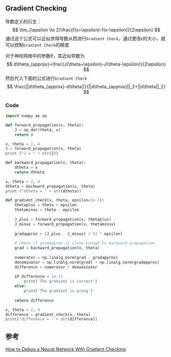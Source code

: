 ## Gradient Checking

导数定义的衍生：
$$
\lim_{\epsilon \to 2}\frac{f(x+\epsilon)-f(x-\epsilon)}{2\epsilon}
$$
通过这个公式可以近似求得导数从而进行`Gradient Check`，通过更改$\epsilon$的大小，就可以控制`Gradient Check`的精度

对于神经网络中的参数$\theta$，其近似导数为
$$
d\theta_{apprpx}=\frac{J(\theta+\epsilon)-J(\theta-\epsilon)}{2\epsilon}
$$
然后代入下面的公式进行`Gradient Check`
$$
\frac{||d\theta_{approx}-d\theta||}{||d\theta_{approx}||_2+||d\theta||_2}
$$

### Code

```python
import numpy as np

def forward_propagation(x, theta):
    J = np.dot(theta, x)
    return J

x, theta = 2, 4
J = forward_propagation(x, theta)
print ("J = " + str(J))

def backward_propagation(x, theta):
    dtheta = x
    return dtheta

x, theta = 2, 4
dtheta = backward_propagation(x, theta)
print ("dtheta = " + str(dtheta))

def gradient_check(x, theta, epsilon=1e-7):
    thetaplus = theta + epsilon
    thetaminus = theta - epsilon
    
    J_plus = forward_propagation(x, thetaplus)
    J_minus = forward_propagation(x, thetaminus)
    
    gradapprox = (J_plus - J_minus) / (2 * epsilon)
    
    # Check if gradapprox is close enough to backward propagation
    grad = backward_propagation(x, theta)
    
    numerator = np.linalg.norm(grad - gradapprox)
    denominator = np.linalg.norm(grad) + np.linalg.norm(gradapprox)
    difference = numerator / denominator
    
    if difference < 1e-7:
        print('The gradient is correct')
    else:
        print('The gradient is wrong')
        
    return difference

x, theta = 2, 4
difference = gradient_check(x, theta)
print("difference = " + str(difference))
```

## 参考

[How to Debug a Neural Network With Gradient Checking](https://towardsdatascience.com/how-to-debug-a-neural-network-with-gradient-checking-41deec0357a9)